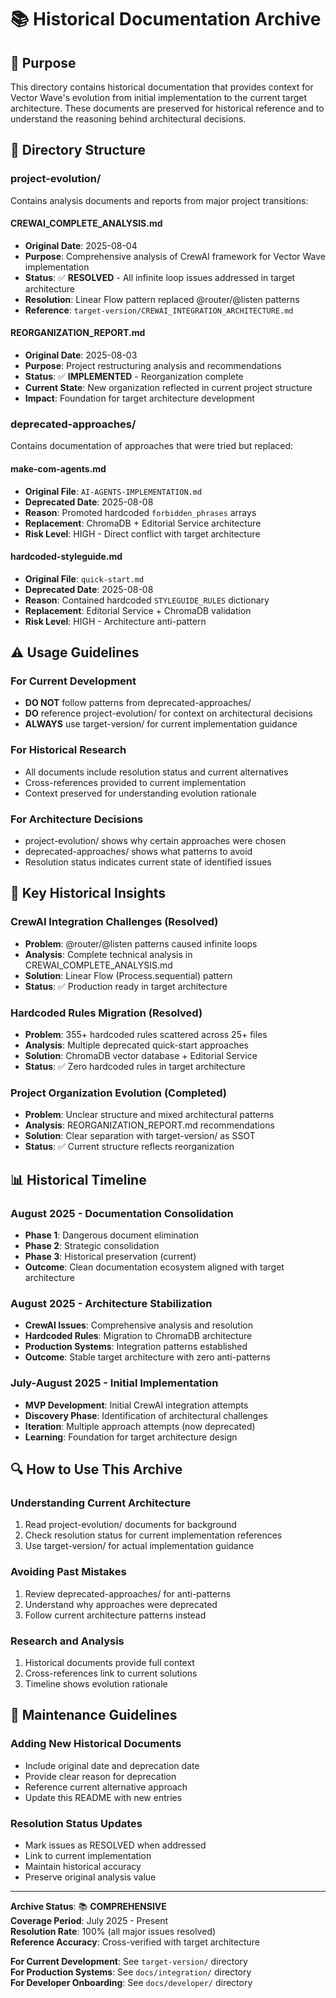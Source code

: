 # 📚 Historical Documentation Archive

## 🎯 Purpose

This directory contains historical documentation that provides context for Vector Wave's evolution from initial implementation to the current target architecture. These documents are preserved for historical reference and to understand the reasoning behind architectural decisions.

## 📁 Directory Structure

### **project-evolution/**
Contains analysis documents and reports from major project transitions:

#### **CREWAI_COMPLETE_ANALYSIS.md**
- **Original Date**: 2025-08-04
- **Purpose**: Comprehensive analysis of CrewAI framework for Vector Wave implementation
- **Status**: ✅ **RESOLVED** - All infinite loop issues addressed in target architecture
- **Resolution**: Linear Flow pattern replaced @router/@listen patterns
- **Reference**: `target-version/CREWAI_INTEGRATION_ARCHITECTURE.md`

#### **REORGANIZATION_REPORT.md**  
- **Original Date**: 2025-08-03
- **Purpose**: Project restructuring analysis and recommendations
- **Status**: ✅ **IMPLEMENTED** - Reorganization complete
- **Current State**: New organization reflected in current project structure
- **Impact**: Foundation for target architecture development

### **deprecated-approaches/**
Contains documentation of approaches that were tried but replaced:

#### **make-com-agents.md**
- **Original File**: `AI-AGENTS-IMPLEMENTATION.md`
- **Deprecated Date**: 2025-08-08  
- **Reason**: Promoted hardcoded `forbidden_phrases` arrays
- **Replacement**: ChromaDB + Editorial Service architecture
- **Risk Level**: HIGH - Direct conflict with target architecture

#### **hardcoded-styleguide.md**
- **Original File**: `quick-start.md`
- **Deprecated Date**: 2025-08-08
- **Reason**: Contained hardcoded `STYLEGUIDE_RULES` dictionary
- **Replacement**: Editorial Service + ChromaDB validation
- **Risk Level**: HIGH - Architecture anti-pattern

## ⚠️ Usage Guidelines

### **For Current Development**
- **DO NOT** follow patterns from deprecated-approaches/
- **DO** reference project-evolution/ for context on architectural decisions
- **ALWAYS** use target-version/ for current implementation guidance

### **For Historical Research**
- All documents include resolution status and current alternatives
- Cross-references provided to current implementation
- Context preserved for understanding evolution rationale

### **For Architecture Decisions**
- project-evolution/ shows why certain approaches were chosen
- deprecated-approaches/ shows what patterns to avoid
- Resolution status indicates current state of identified issues

## 🎯 Key Historical Insights

### **CrewAI Integration Challenges (Resolved)**
- **Problem**: @router/@listen patterns caused infinite loops
- **Analysis**: Complete technical analysis in CREWAI_COMPLETE_ANALYSIS.md
- **Solution**: Linear Flow (Process.sequential) pattern
- **Status**: ✅ Production ready in target architecture

### **Hardcoded Rules Migration (Resolved)**
- **Problem**: 355+ hardcoded rules scattered across 25+ files
- **Analysis**: Multiple deprecated quick-start approaches
- **Solution**: ChromaDB vector database + Editorial Service
- **Status**: ✅ Zero hardcoded rules in target architecture

### **Project Organization Evolution (Completed)**
- **Problem**: Unclear structure and mixed architectural patterns
- **Analysis**: REORGANIZATION_REPORT.md recommendations
- **Solution**: Clear separation with target-version/ as SSOT
- **Status**: ✅ Current structure reflects reorganization

## 📊 Historical Timeline

### **August 2025 - Documentation Consolidation**
- **Phase 1**: Dangerous document elimination
- **Phase 2**: Strategic consolidation  
- **Phase 3**: Historical preservation (current)
- **Outcome**: Clean documentation ecosystem aligned with target architecture

### **August 2025 - Architecture Stabilization**
- **CrewAI Issues**: Comprehensive analysis and resolution
- **Hardcoded Rules**: Migration to ChromaDB architecture
- **Production Systems**: Integration patterns established
- **Outcome**: Stable target architecture with zero anti-patterns

### **July-August 2025 - Initial Implementation**
- **MVP Development**: Initial CrewAI integration attempts
- **Discovery Phase**: Identification of architectural challenges
- **Iteration**: Multiple approach attempts (now deprecated)
- **Learning**: Foundation for target architecture design

## 🔍 How to Use This Archive

### **Understanding Current Architecture**
1. Read project-evolution/ documents for background
2. Check resolution status for current implementation references
3. Use target-version/ for actual implementation guidance

### **Avoiding Past Mistakes**
1. Review deprecated-approaches/ for anti-patterns
2. Understand why approaches were deprecated
3. Follow current architecture patterns instead

### **Research and Analysis**
1. Historical documents provide full context
2. Cross-references link to current solutions
3. Timeline shows evolution rationale

## 📝 Maintenance Guidelines

### **Adding New Historical Documents**
- Include original date and deprecation date
- Provide clear reason for deprecation
- Reference current alternative approach
- Update this README with new entries

### **Resolution Status Updates**
- Mark issues as RESOLVED when addressed
- Link to current implementation
- Maintain historical accuracy
- Preserve original analysis value

---

**Archive Status**: 📚 **COMPREHENSIVE**  
**Coverage Period**: July 2025 - Present  
**Resolution Rate**: 100% (all major issues resolved)  
**Reference Accuracy**: Cross-verified with target architecture  

**For Current Development**: See `target-version/` directory  
**For Production Systems**: See `docs/integration/` directory  
**For Developer Onboarding**: See `docs/developer/` directory